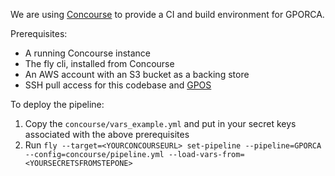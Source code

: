 We are using [Concourse](http://concourse.ci/) to provide a CI and build environment for GPORCA.

Prerequisites:
- A running Concourse instance
- The fly cli, installed from Concourse
- An AWS account with an S3 bucket as a backing store
- SSH pull access for this codebase and [GPOS](https://github.com/greenplum-db/gpos)

To deploy the pipeline:
1. Copy the `concourse/vars_example.yml` and put in your secret keys associated with the above prerequisites
1. Run `fly --target=<YOURCONCOURSEURL> set-pipeline --pipeline=GPORCA --config=concourse/pipeline.yml --load-vars-from=<YOURSECRETSFROMSTEPONE>`
